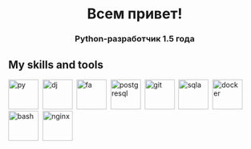 <div id="header" align="center">
  <h1>
    Всем привет! 
  </h1>
  <h3>
    Python-разработчик 1.5 года
  </h3>
</div>

## My skills and tools
<div>
  <img src="https://cdn.jsdelivr.net/gh/devicons/devicon/icons/python/python-original.svg" title="py"  width="60" height="60" />&nbsp;
  <img src="https://cdn.jsdelivr.net/gh/devicons/devicon/icons/django/django-plain.svg" title="dj"  width="60" height="60" />&nbsp;
  <img src="https://cdn.jsdelivr.net/gh/devicons/devicon/icons/fastapi/fastapi-original-wordmark.svg" title="fa" width="60" height="60" />&nbsp;
  <img src="https://cdn.jsdelivr.net/gh/devicons/devicon/icons/postgresql/postgresql-original.svg" title="postgresql" width="60" height="60" />&nbsp;
  <img src="https://cdn.jsdelivr.net/gh/devicons/devicon/icons/git/git-original.svg" title="git" width="60" height="60" />&nbsp;
  <img src="https://cdn.jsdelivr.net/gh/devicons/devicon/icons/sqlalchemy/sqlalchemy-original-wordmark.svg" title="sqla" width="60" height="60" />&nbsp;
  <img src="https://cdn.jsdelivr.net/gh/devicons/devicon/icons/docker/docker-plain-wordmark.svg" title="docker" width="60" height="60" />&nbsp;    
  <img src="https://cdn.jsdelivr.net/gh/devicons/devicon/icons/bash/bash-original.svg" title="bash" width="60" height="60" />&nbsp;
  <img src="https://cdn.jsdelivr.net/gh/devicons/devicon/icons/nginx/nginx-original.svg" title="nginx" width="60" height="60" />&nbsp;
</div>

